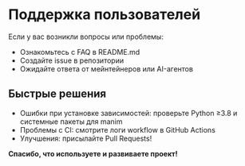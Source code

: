 # Поддержка пользователей

Если у вас возникли вопросы или проблемы:
- Ознакомьтесь с FAQ в README.md
- Создайте issue в репозитории
- Ожидайте ответа от мейнтейнеров или AI-агентов

## Быстрые решения

- Ошибки при установке зависимостей: проверьте Python ≥3.8 и системные пакеты для manim
- Проблемы с CI: смотрите логи workflow в GitHub Actions
- Улучшения: присылайте Pull Requests!

**Спасибо, что используете и развиваете проект!**